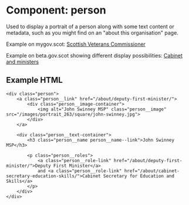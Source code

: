 # Component: person

Used to display a portrait of a person along with some text content or metadata, such as you might find on an "about this organisation" page.

Example on mygov.scot: [Scottish Veterans Commissioner](https://www.mygov.scot/organisations/scottish-veterans-commissioner/#organisation)

Example on beta.gov.scot showing different display possibilities: [Cabinet and ministers](https://beta.gov.scot/about/who-runs-government/cabinet-and-ministers/)

## Example HTML

    <div class="person">
        <a class="person__link" href="/about/deputy-first-minister/">
            <div class="person__image-container">
                <img alt="John Swinney MSP" class="person__image" src="/images/portrait_263/square/john-swinney.jpg">
            </div>
        </a>

        <div class="person__text-container">
            <h3 class="person__name person__name--link">John Swinney MSP</h3>

            <p class="person__roles">
                <a class="person__role-link" href="/about/deputy-first-minister/">Deputy First Minister</a>
                and <a class="person__role-link" href="/about/cabinet-secretary-education-skills/">Cabinet Secretary for Education and Skills</a>
            </p>
        </div>
    </div>
